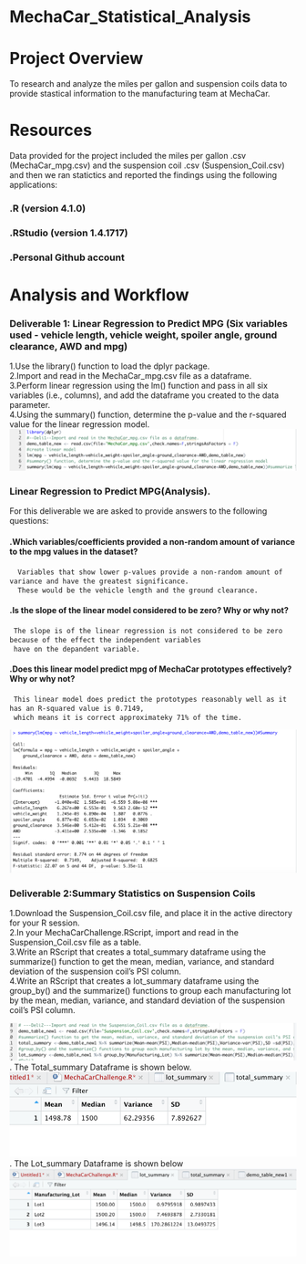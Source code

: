 # MechaCar_Statistical_Analysis
# Project Overview
To research and analyze the miles per gallon and suspension coils data to provide stastical information to the manufacturing team at MechaCar.
# Resources
Data provided for the project included the miles per gallon .csv (MechaCar_mpg.csv) and the suspension coil .csv (Suspension_Coil.csv) and then we ran statictics and reported the findings using the following applications:

### .R (version 4.1.0)
### .RStudio (version 1.4.1717)
### .Personal Github account

# Analysis and Workflow
### Deliverable 1: Linear Regression to Predict MPG (Six variables used - vehicle length, vehicle weight, spoiler angle, ground clearance, AWD and mpg)
  1.Use the library() function to load the dplyr package.  
  2.Import and read in the MechaCar_mpg.csv file as a dataframe.  
  3.Perform linear regression using the lm() function and pass in all six variables (i.e., columns), and add the dataframe you created to the data parameter.  
  4.Using the summary() function, determine the p-value and the r-squared value for the linear regression model.  
  ![](Deli1_image1.png?raw=true)
### Linear Regression to Predict MPG(Analysis). 
For this deliverable we are asked to provide answers to the following questions:

#### .Which variables/coefficients provided a non-random amount of variance to the mpg values in the dataset?   
      Variables that show lower p-values provide a non-random amount of variance and have the greatest significance. 
      These would be the vehicle length and the ground clearance.  
#### .Is the slope of the linear model considered to be zero? Why or why not?   
     The slope is of the linear regression is not considered to be zero because of the effect the independent variables
     have on the depandent variable.  
#### .Does this linear model predict mpg of MechaCar prototypes effectively? Why or why not?   
     This linear model does predict the prototypes reasonably well as it has an R-squared value is 0.7149,
     which means it is correct approximateky 71% of the time.   
   ![](Deli1_image.png?raw=true)
### Deliverable 2:Summary Statistics on Suspension Coils
1.Download the Suspension_Coil.csv file, and place it in the active directory for your R session.  
2.In your MechaCarChallenge.RScript, import and read in the Suspension_Coil.csv file as a table.  
3.Write an RScript that creates a total_summary dataframe using the summarize() function to get the mean, median, variance, and standard deviation of the suspension coil’s PSI column.  
4.Write an RScript that creates a lot_summary dataframe using the group_by() and the summarize() functions to group each manufacturing lot by the mean, median, variance, and standard deviation of the suspension coil’s PSI column.  

![](Deli2_image1.png?raw=true). 
The Total_summary Dataframe is shown below. 
![](Total_summary.png?raw=true). 
The Lot_summary Dataframe is  shown below
![](Lot_summary.png?raw=true)
 





  
